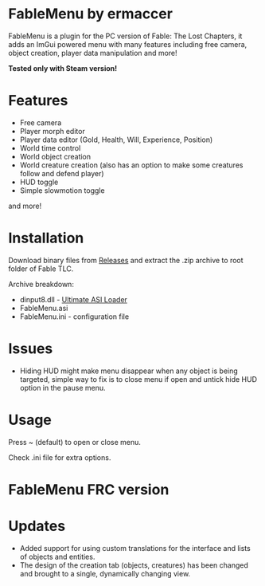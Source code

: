 # FableMenu by ermaccer

FableMenu is a plugin for the PC version of Fable: The Lost Chapters, it adds an ImGui powered menu with many features including free camera, object creation, player data manipulation and more!

**Tested only with Steam version!**


# Features

- Free camera
- Player morph editor
- Player data editor (Gold, Health, Will, Experience, Position)
- World time control
- World object creation
- World creature creation (also has an option to make some creatures follow and defend player)
- HUD toggle
- Simple slowmotion toggle

and more!

# Installation

Download binary files from [Releases](https://github.com/ermaccer/FableMenu/releases) and extract the .zip
archive to root folder of Fable TLC.

Archive breakdown:

 - dinput8.dll - [Ultimate ASI Loader](https://github.com/ThirteenAG/Ultimate-ASI-Loader/)
 - FableMenu.asi 
 - FableMenu.ini - configuration file

# Issues
- Hiding HUD might make menu disappear when any object is being targeted, simple way to fix is to close menu if open and untick hide HUD option in the pause menu.

# Usage

Press ~ (default) to open or close menu.

Check .ini file for extra options.


# FableMenu FRC version


# Updates

- Added support for using custom translations for the interface and lists of objects and entities.
- The design of the creation tab (objects, creatures) has been changed and brought to a single, dynamically changing view.

